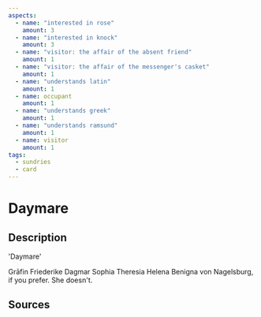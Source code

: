 ```yaml
---
aspects: 
  - name: "interested in rose"
    amount: 3
  - name: "interested in knock"
    amount: 3
  - name: "visitor: the affair of the absent friend"
    amount: 1
  - name: "visitor: the affair of the messenger's casket"
    amount: 1
  - name: "understands latin"
    amount: 1
  - name: occupant
    amount: 1
  - name: "understands greek"
    amount: 1
  - name: "understands ramsund"
    amount: 1
  - name: visitor
    amount: 1
tags:
  - sundries
  - card
---
```

# Daymare
## Description
'Daymare'

Grāfin Friederike Dagmar Sophia Theresia Helena Benigna von Nagelsburg, if you prefer. She doesn't. 
## Sources


